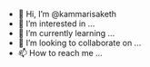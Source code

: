 - 👋 Hi, I’m @kammarisaketh
- 👀 I’m interested in ...
- 🌱 I’m currently learning ...
- 💞️ I’m looking to collaborate on ...
- 📫 How to reach me ...

<!---
kammarisaketh/kammarisaketh is a ✨ special ✨ repository because its `README.md` (this file) appears on your GitHub profile.
You can click the Preview link to take a look at your changes.
--->
